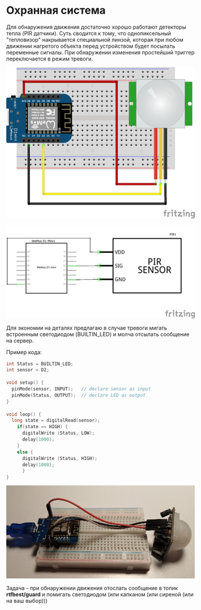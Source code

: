 # Охранная система

Для обнаружения движения достаточно хорошо работают детекторы тепла (PIR датчики). Суть сводится к тому, что однопиксельный "тепловизор" накрывается специальной линзой, которая при любом движении нагретого объекта перед устройством будет посылать переменные сигналы. При обнаружении изменения простейший триггер переключается в режим тревоги.

![](img/05/05_guard_bb.png)

![](img/05/05_guard_schema.png)

Для экономии на деталях предлагаю в случае тревоги мигать встроенным светодиодом (BUILTIN_LED) и молча отсылать сообщение на сервер.

Пример кода:

```c++
int Status = BUILTIN_LED;
int sensor = D2;

void setup() {
  pinMode(sensor, INPUT);   // declare sensor as input
  pinMode(Status, OUTPUT);  // declare LED as output
}

void loop() {
  long state = digitalRead(sensor);
    if(state == HIGH) {
      digitalWrite (Status, LOW);
      delay(1000);
    }
    else {
      digitalWrite (Status, HIGH);
      delay(1000);
      }
}
```

![](img/05/05_guard.png)

Задача - при обнаружении движения отослать сообщение в топик **rtfbest/guard** и помигать светодиодом (или капканом (или сиреной (или на ваш выбор)))